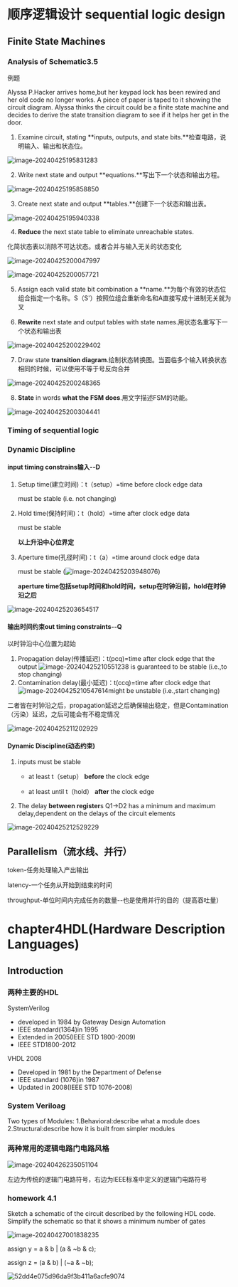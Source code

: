 # 顺序逻辑设计 sequential logic design

## Finite State Machines

### Analysis of Schematic3.5

例题

Alyssa P.Hacker arrives home,but her keypad lock has been rewired and her old code no longer works.
A piece of paper is taped to it showing the circuit diagram.
Alyssa thinks the circuit could be a finite state machine and decides to derive the state transition diagram to see if it helps her get in the door.

1. Examine circuit, stating **inputs, outputs, and state bits.**检查电路，说明输入、输出和状态位。

  ![image-20240425195831283](./assets/image-20240425195831283.png)

2. Write next state and output **equations.**写出下一个状态和输出方程。

  ![image-20240425195858850](./assets/image-20240425195858850.png)

3. Create next state and output **tables.**创建下一个状态和输出表。

  ![image-20240425195940338](./assets/image-20240425195940338.png)

4. **Reduce** the next state table to eliminate unreachable states.

  化简状态表以消除不可达状态。或者合并与输入无关的状态变化

  ![image-20240425200047997](./assets/image-20240425200047997.png)

  ![image-20240425200057721](./assets/image-20240425200057721.png)

5. Assign each valid state bit combination a **name.**为每个有效的状态位组合指定一个名称。S（S'）按照位组合重新命名和A直接写成十进制无关就为叉

6. **Rewrite** next state and output tables with state names.用状态名重写下一个状态和输出表

  ![image-20240425200229402](./assets/image-20240425200229402.png)

7. Draw state **transition diagram**.绘制状态转换图。当面临多个输入转换状态相同的时候，可以使用不等于号反向合并

  ![image-20240425200248365](./assets/image-20240425200248365.png)

8. **State** in words **what the FSM does**.用文字描述FSM的功能。

  ![image-20240425200304441](./assets/image-20240425200304441.png)

### Timing of sequential logic



### Dynamic Discipline



#### input timing constrains输入--D

1. Setup time(建立时间)：t（setup）=time before clock edge data

   must be stable (i.e. not changing)

2. Hold time(保持时间)：t（hold）=time after clock edge data

   must be stable

   **以上升沿中心位界定**

3. Aperture time(孔径时间)：t（a）=time around clock edge data

   must be stable (![image-20240425203948076](./assets/image-20240425203948076.png))

   **aperture time包括setup时间和hold时间，setup在时钟沿前，hold在时钟沿之后**

![image-20240425203654517](./assets/image-20240425203654517.png)

#### 输出时间约束out timing constraints--Q

以时钟沿中心位置为起始

1. Propagation delay(传播延迟)：t(pcq)=time after clock edge that the output ![image-20240425210551238](./assets/image-20240425210551238.png) is guaranteed to be stable (i.e.,to stop changing)
2. Contamination delay(最小延迟)：t(ccq)=time after clock edge that ![image-20240425210547614](./assets/image-20240425210547614.png)might be unstable (i.e.,start changing)

二者皆在时钟沿之后，propagation延迟之后确保输出稳定，但是Contamination（污染）延迟，之后可能会有不稳定情况

![image-20240425211202929](./assets/image-20240425211202929.png)

#### Dynamic Discipline(动态约束)

1. inputs must be stable

   - at least t（setup） **before** the clock edge

   - at least until t（hold） **after** the clock edge

2. The delay **between register**s Q1->D2 has a minimum and maximum delay,dependent on the delays of the circuit elements

![image-20240425212529229](./assets/image-20240425212529229.png)

## Parallelism（流水线、并行）

token-任务处理输入产出输出

latency-一个任务从开始到结束的时间

throughput-单位时间内完成任务的数量--也是使用并行的目的（提高吞吐量）

# chapter4HDL(Hardware   Description Languages)

## Introduction

### 两种主要的HDL

SystemVerilog

- developed in 1984 by Gateway Design Automation
- IEEE standard(1364)in 1995
- Extended in 2005(IEEE STD 1800-2009)
- IEEE STD1800-2012

VHDL 2008

- Developed in 1981 by the Department of Defense
- IEEE standard (1076)in 1987
- Updated in 2008(IEEE STD 1076-2008)

### System Veriloag

Two types of Modules:
1.Behavioral:describe what a module does
2.Structural:describe how it is built from simpler modules

### 两种常用的逻辑电路门电路风格

![image-20240426235051104](./assets/image-20240426235051104.png)

左边为传统的逻辑门电路符号，右边为IEEE标准中定义的逻辑门电路符号

### homework 4.1

Sketch a schematic of the circuit described by the following HDL code. Simplify the schematic so that it shows a minimum number of gates

![image-20240427001838235](./assets/image-20240427001838235.png)

assign y = a & b | (a & ~b & c);

assign z = (a & b) | (~a & ~b);

![52dd4e075d96da9f3b411a6acfe9074](./assets/52dd4e075d96da9f3b411a6acfe9074.jpg)